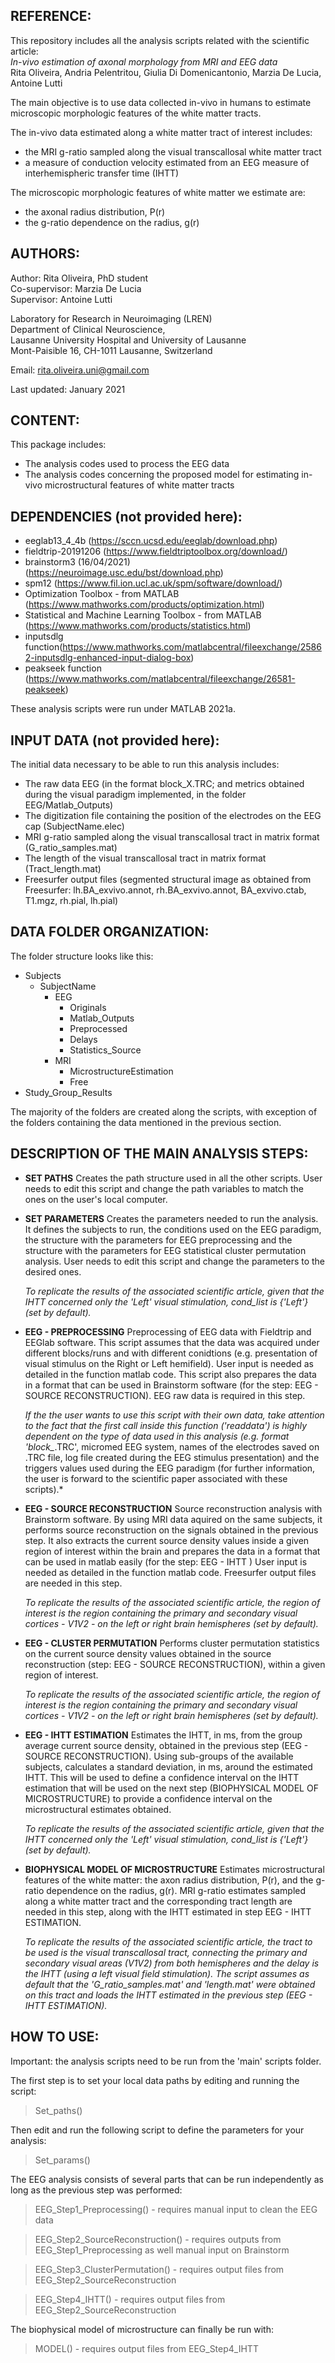 
## REFERENCE:

This repository includes all the analysis scripts related with the scientific article:  
*In-vivo estimation of axonal morphology from MRI and EEG data*  
Rita Oliveira, Andria Pelentritou, Giulia Di Domenicantonio, Marzia De Lucia, Antoine Lutti

The main objective is to use data collected in-vivo in humans to estimate 
microscopic morphologic features of the white matter tracts.

The in-vivo data estimated along a white matter tract of interest includes:
- the MRI g-ratio sampled along the visual transcallosal white matter tract
- a measure of conduction velocity estimated from an EEG measure of 
interhemispheric transfer time (IHTT)

The microscopic morphologic features of white matter we estimate are:
- the axonal radius distribution, P(r)
- the g-ratio dependence on the radius, g(r)


## AUTHORS:

Author: Rita Oliveira, PhD student  
Co-supervisor: Marzia De Lucia  
Supervisor: Antoine Lutti 

Laboratory for Research in Neuroimaging (LREN)  
Department of Clinical Neuroscience,  
Lausanne  University Hospital and University of Lausanne  
Mont-Paisible 16, CH-1011 Lausanne, Switzerland

Email: rita.oliveira.uni@gmail.com


Last updated: January 2021

## CONTENT:

This package includes:
   - The analysis codes used to process the EEG data
   - The analysis codes concerning the proposed model for estimating in-vivo microstructural features of white matter tracts


## DEPENDENCIES (not provided here):

- eeglab13_4_4b (https://sccn.ucsd.edu/eeglab/download.php)
- fieldtrip-20191206 (https://www.fieldtriptoolbox.org/download/)
- brainstorm3 (16/04/2021) (https://neuroimage.usc.edu/bst/download.php)
- spm12 (https://www.fil.ion.ucl.ac.uk/spm/software/download/)
- Optimization Toolbox - from MATLAB (https://www.mathworks.com/products/optimization.html)
- Statistical and Machine Learning Toolbox - from MATLAB (https://www.mathworks.com/products/statistics.html)
- inputsdlg function(https://www.mathworks.com/matlabcentral/fileexchange/25862-inputsdlg-enhanced-input-dialog-box)
- peakseek function (https://www.mathworks.com/matlabcentral/fileexchange/26581-peakseek)

These analysis scripts were run under MATLAB 2021a.

## INPUT DATA (not provided here):

The initial data necessary to be able to run this analysis includes:
- The raw data EEG (in the format block_X.TRC; and metrics obtained during the visual paradigm implemented, in the folder EEG/Matlab_Outputs)
- The digitization file containing the position of the electrodes on the EEG cap (SubjectName.elec)
- MRI g-ratio sampled along the visual transcallosal tract in matrix format (G_ratio_samples.mat)
- The length of the visual transcallosal tract in matrix format (Tract_length.mat)
- Freesurfer output files (segmented structural image as obtained from Freesurfer: lh.BA_exvivo.annot, rh.BA_exvivo.annot, BA_exvivo.ctab, T1.mgz, rh.pial, lh.pial)
	
## **DATA FOLDER ORGANIZATION:**

The folder structure looks like this:

- Subjects
  - SubjectName
    - EEG
      - Originals  
      - Matlab_Outputs
      - Preprocessed      
      - Delays 
      - Statistics_Source
    - MRI
      - MicrostructureEstimation
      - Free
-  Study_Group_Results

The majority of the folders are created along the scripts, with exception
of the folders containing the data mentioned in the previous section.


## DESCRIPTION OF THE MAIN ANALYSIS STEPS:

- **SET PATHS** 
	Creates the path structure used in all the other scripts. 
User needs to edit this script and change the path variables 
to match the ones on the user's local computer.
		
- **SET PARAMETERS**
Creates the parameters needed to run the analysis. It defines the subjects to run, the conditions used on the EEG paradigm, the structure with the parameters for EEG preprocessing and the structure with the parameters for EEG statistical cluster permutation analysis. User needs to edit this script and change the parameters to the desired ones.

	*To replicate the results of the associated scientific article, given that the IHTT concerned only the 'Left' visual stimulation, cond_list is {'Left'} (set by default).*

		
- **EEG - PREPROCESSING**
Preprocessing of EEG data with Fieldtrip and EEGlab software. This script assumes that the data was acquired under different blocks/runs and with different conidtions (e.g. presentation of visual stimulus on the Right or Left hemifield). User input is needed as detailed in the function matlab code. This script also prepares the data in a format that can be used in Brainstorm software (for the step: EEG - SOURCE RECONSTRUCTION). EEG raw data is required in this step.
		
	*If the the user wants to use this script with their own data, take attention to the fact that the first call inside this function ('readdata') is highly dependent on the type of data used in this analysis (e.g. format 'block_*.TRC', micromed EEG system, names of the electrodes saved on .TRC file, log file created during the EEG stimulus presentation) and the triggers values used during the EEG paradigm (for further information, the user is forward to the scientific paper associated with these scripts).*	
		
		
- **EEG - SOURCE RECONSTRUCTION**
Source reconstruction analysis with Brainstorm software. By using MRI data aquired on the same subjects, it performs source reconstruction on the signals obtained in the previous step. It also extracts the current source density values inside a given region of interest within the brain and prepares the data in a format that can be used in matlab easily (for the step: EEG - IHTT ) User input is needed as detailed in the function matlab code. Freesurfer output files are needed in this step.

	*To replicate the results of the associated scientific article, the region of interest is the region containing the primary and secondary visual cortices - V1V2 - on the left or right brain hemispheres (set by default).*
	
		
- **EEG - CLUSTER PERMUTATION**
Performs cluster permutation statistics on the current source density values obtained in the source reconstruction (step: EEG - SOURCE RECONSTRUCTION), within a given region of interest. 

	*To replicate the results of the associated scientific article, the region of interest is the region containing the primary and secondary visual cortices - V1V2 - on the left or right brain hemispheres (set by default).*
		
- **EEG - IHTT ESTIMATION**
Estimates the IHTT, in ms, from the group average current source density, obtained in the previous step (EEG - SOURCE RECONSTRUCTION). Using sub-groups of the available subjects, calculates a standard deviation, in ms, around the estimated IHTT. This will be used to define a confidence interval on the IHTT estimation that will be used on the next step (BIOPHYSICAL MODEL OF MICROSTRUCTURE) to provide a confidence interval on the microstructural estimates obtained.

	*To replicate the results of the associated scientific article, given that the IHTT concerned only the 'Left' visual stimulation, cond_list is {'Left'} (set by default).*
		
- **BIOPHYSICAL MODEL OF MICROSTRUCTURE**
Estimates microstructural features of the white matter: the axon radius distribution, P(r), and the g-ratio dependence on the radius, g(r). MRI g-ratio estimates sampled along a white matter tract and the corresponding tract length are needed in this step, along with the IHTT estimated in step EEG - IHTT ESTIMATION.

	*To replicate the results of the associated scientific article, the tract to be used is the visual transcallosal tract, connecting the primary and secondary visual areas (V1V2) from both hemispheres and the delay is the IHTT (using a left visual field stimulation). The script assumes as default that the 'G_ratio_samples.mat' and 'length.mat' were obtained on this tract and loads the IHTT estimated in the previous step (EEG - IHTT ESTIMATION).*		  

## HOW TO USE:

Important: the analysis scripts need to be run from the 'main' scripts folder.

The first step is to set your local data paths by editing and running the script:
> Set_paths()

Then edit and run the following script to define the parameters for your analysis:
> Set_params()

The EEG analysis consists of several parts that can be run independently 
as long as the previous step was performed:
> EEG_Step1_Preprocessing()        - requires manual input to clean the EEG data

> EEG_Step2_SourceReconstruction() - requires outputs from EEG_Step1_Preprocessing as well manual input on Brainstorm

> EEG_Step3_ClusterPermutation()   - requires output files from EEG_Step2_SourceReconstruction

> EEG_Step4_IHTT()                 - requires output files from EEG_Step2_SourceReconstruction

The biophysical model of microstructure can finally be run with:
> MODEL()                          - requires output files from EEG_Step4_IHTT 


<!--- ## NOTE:

The data used in the original publication is publicly available.	
The analysis steps EEG - IHTT ESTIMATION and 
BIOPHYSICAL MODEL OF MICROSTRUCTURE can be run on the provided data.
 --->
